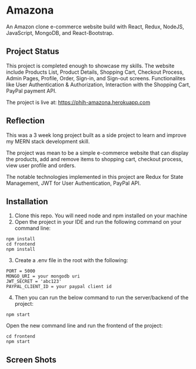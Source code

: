 # Amazona

An Amazon clone e-commerce website build with React, Redux, NodeJS, JavaScript, MongoDB, and React-Bootstrap.

## Project Status

This project is completed enough to showcase my skills. The website include Products List, Product Details, Shopping Cart, Checkout Process, Admin Pages, Profile, Order, Sign-in, and Sign-out screens. Functionalites like User Authentication & Authorization, Interaction with the Shopping Cart, PayPal payment API.

The project is live at: https://phih-amazona.herokuapp.com

## Reflection

This was a 3 week long project built as a side project to learn and improve my MERN stack development skill.

The project was mean to be a simple e-commerce website that can display the products, add and remove items to shopping cart, checkout process, view user profile and orders.

The notable technologies implemented in this project are Redux for State Management, JWT for User Authentication, PayPal API.

## Installation

1. Clone this repo. You will need node and npm installed on your machine
2. Open the project in your IDE and run the following command on your command line:
```
npm install
cd frontend
npm install
```
3. Create a .env file in the root with the following:
```
PORT = 5000
MONGO_URI = your mongodb uri
JWT_SECRET = 'abc123'
PAYPAL_CLIENT_ID = your paypal client id
```
4. Then you can run the below command to run the server/backend of the project:
```
npm start
```
Open the new command line and run the frontend of the project:
```
cd frontend
npm start
```

## Screen Shots
